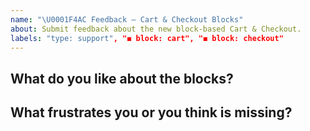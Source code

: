 ```yaml
---
name: "\U0001F4AC Feedback – Cart & Checkout Blocks"
about: Submit feedback about the new block-based Cart & Checkout.
labels: "type: support", "◼️ block: cart", "◼️ block: checkout"
---
```


<!-- 
Thank you for taking the time to leave your feedback on the Cart and Checkout blocks!
We read every single one of these reports and use them as we plan and consider where we focus
future efforts on improving the blocks.
-->

## What do you like about the blocks?

## What frustrates you or you think is missing?
